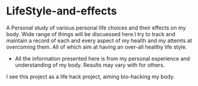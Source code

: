 # LifeStyle-and-effects
A Personal study of various personal life choices and their effects on my body. 
Wide range of things will be discuessed here.I try to track and maintain a record of each and every aspect of my health and my attemts at overcoming them. All of which aim at having an over-all healthy life style.

* All the information presented here is from my personal experience and understanding of my body. Results may vary with for others. 

I see this project as a life hack project, aiming bio-hacking my body.
